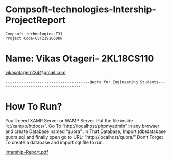 # Compsoft-technologies-Intership-ProjectReport
    Compsoft technologies-T31
    Project Code-CST2191G6DHN 

# Name: Vikas Otageri- 2KL18CS110 
vikasotageri234@gmail.com

    -------------------------------------Quora for Engineering Students------------------------------------                                                                                          

# How To Run?

You’ll need XAMP Server or WAMP Server. Put the file inside “c:/xampp/htdocs/”. Go To “http://localhost/phpmyadmin” in any browser and create Database named “quora” .In That Database, Import (db)database quora.sql and finally open go to URL: “http://localhost/quora/”
    Don’t Forget To create a database and import sql file to run.
    
[Intership-Report.pdf](https://github.com/vikas2340/Compsoft-technologies-Intership-ProjectReport/files/8523283/Intership-Report.pdf)
